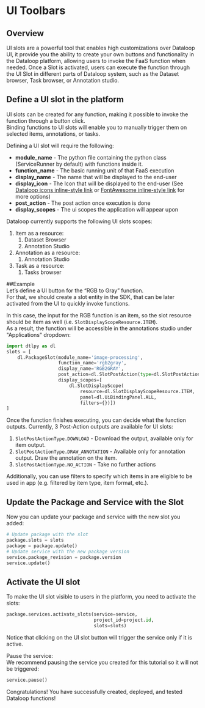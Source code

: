 # UI Toolbars  
## Overview
UI slots are a powerful tool that enables high customizations over Dataloop UI, it provide you the ability to create your own buttons and functionality in the Dataloop platform, allowing users to invoke the FaaS function when needed. Once a Slot is activated, users can execute the function through the UI Slot in different parts of Dataloop system, such as the Dataset browser, Task browser, or Annotation studio.
## Define a UI slot in the platform  
UI slots can be created for any function, making it possible to invoke the function through a button click.  
Binding functions to UI slots will enable you to manually trigger them on selected items, annotations, or tasks.
 
Defining a UI slot will require the following:
* __module_name__ - The python file containing the python class (ServiceRunner by default) with functions inside it. 
* __function_name__ - The basic running unit of that FaaS execution
* __display_name__ - The name that will be displayed to the end-user
* __display_icon__ - The Icon that will be displayed to the end-user (See [Dataloop icons inline-style link](https://dataloop-ai.github.io/icons/#/) or [FontAwesome inline-style link](https://fontawesome.com/icons) for more options)
* __post_action__ - The post action once execution is done
* __display_scopes__ - The ui scopes the application will appear upon 



Dataloop currently supports the following UI slots scopes:  
1. Item as a resource:  
    1. Dataset Browser  
    2. Annotation Studio  
2. Annotation as a resource:  
    1. Annotation Studio  
3. Task as a resource:  
    1. Tasks browser  


##Example  
Let’s define a UI button for the “RGB to Gray” function.  
For that, we should create a slot entity in the SDK, that can be later activated from the UI to quickly invoke functions.  
  
In this case, the input for the RGB function is an item, so the slot resource should be item as well (i.e. ```SlotDisplayScopeResource.ITEM```).  
As a result, the function will be accessible in the annotations studio under "Applications" dropdown:  
  

```python
import dtlpy as dl
slots = [
    dl.PackageSlot(module_name='image-processing',
                   function_name='rgb2gray',
                   display_name='RGB2GRAY',
                   post_action=dl.SlotPostAction(type=dl.SlotPostActionType.NO_ACTION),
                   display_scopes=[
                       dl.SlotDisplayScope(
                           resource=dl.SlotDisplayScopeResource.ITEM,
                           panel=dl.UiBindingPanel.ALL,
                           filters={})])
]
```
Once the function finishes executing, you can decide what the function outputs. Currently, 3 Post-Action outputs are available for UI slots:  
1. ```SlotPostActionType.DOWNLOAD``` - Download the output, available only for item output.  
2. ```SlotPostActionType.DRAW_ANNOTATION``` - Available only for annotation output. Draw the annotation on the item.  
3. ```SlotPostActionType.NO_ACTION``` - Take no further actions  
  
Additionally, you can use filters to specify which items in are eligible to be used in app (e.g. filtered by item type, item format, etc.).  
  
## Update the Package and Service with the Slot  
  
Now you can update your package and service with the new slot you added:  
  

```python
# Update package with the slot
package.slots = slots
package = package.update()
# Update service with the new package version
service.package_revision = package.version
service.update()
```
## Activate the UI slot  
  
To make the UI slot visible to users in the platform, you need to activate the slots:  
  

```python
package.services.activate_slots(service=service,
                                project_id=project.id,
                                slots=slots)
```
Notice that clicking on the UI slot button will trigger the service only if it is active.  
  
Pause the service:  
We recommend pausing the service you created for this tutorial so it will not be triggered:  
  

```python
service.pause()
```
Congratulations! You have successfully created, deployed, and tested Dataloop functions!  
